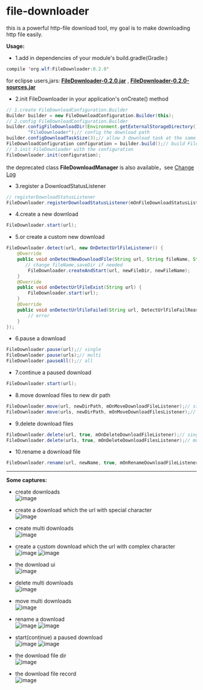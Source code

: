 # file-downloader

this is a powerful http-file download tool, my goal is to make downloading http file easily.

**Usage:**
* 1.add in dependencies of your module's build.gradle(Gradle:)
``` java
compile 'org.wlf:FileDownloader:0.2.0'
``` 
for eclipse users,jars:
**[FileDownloader-0.2.0.jar](https://github.com/wlfcolin/file-downloader/raw/master/download/release/FileDownloader-0.2.0.jar)**
, **[FileDownloader-0.2.0-sources.jar](https://dl.bintray.com/wlfcolin/maven/org/wlf/FileDownloader/0.2.0/FileDownloader-0.2.0-sources.jar)**

* 2.init FileDownloader in your application's onCreate() method
``` java
// 1.create FileDownloadConfiguration.Builder
Builder builder = new FileDownloadConfiguration.Builder(this);
// 2.config FileDownloadConfiguration.Builder
builder.configFileDownloadDir(Environment.getExternalStorageDirectory().getAbsolutePath() + File.separator +
        "FileDownloader");// config the download path
builder.configDownloadTaskSize(3);// allow 3 download task at the same time
FileDownloadConfiguration configuration = builder.build();// build FileDownloadConfiguration with the builder
// 3.init FileDownloader with the configuration
FileDownloader.init(configuration);
```
the deprecated class **FileDownloadManager** is also available，see [Change Log](https://github.com/wlfcolin/file-downloader/blob/master/CHANGELOG.md)

* 3.register a DownloadStatusListener
``` java
// registerDownloadStatusListener 
FileDownloader.registerDownloadStatusListener(mOnFileDownloadStatusListener);
```

* 4.create a new download
``` java
FileDownloader.start(url);
```

* 5.or create a custom new download
``` java
FileDownloader.detect(url, new OnDetectUrlFileListener() {
    @Override
    public void onDetectNewDownloadFile(String url, String fileName, String saveDir, int fileSize) {
       // change fileName,saveDir if needed
        FileDownloader.createAndStart(url, newFileDir, newFileName);
    }
    @Override
    public void onDetectUrlFileExist(String url) {
        FileDownloader.start(url);
    }
    @Override
    public void onDetectUrlFileFailed(String url, DetectUrlFileFailReason failReason) {
        // error
    }
});
```

* 6.pause a download
``` java
FileDownloader.pause(url);// single
FileDownloader.pause(urls);// multi
FileDownloader.pauseAll();// all
```

* 7.continue a paused download
``` java
FileDownloader.start(url);
```

* 8.move download files to new dir path
``` java
FileDownloader.move(url, newDirPath, mOnMoveDownloadFileListener);// single file
FileDownloader.move(urls, newDirPath, mOnMoveDownloadFilesListener);// multi files
```

* 9.delete download files
``` java
FileDownloader.delete(url, true, mOnDeleteDownloadFileListener);// single file
FileDownloader.delete(urls, true, mOnDeleteDownloadFilesListener);// multi files
```

* 10.rename a download file
``` java
FileDownloader.rename(url, newName, true, mOnRenameDownloadFileListener);
```

------------------------------------------------------------------------
**Some captures:**

* create downloads                                                    
![image](https://github.com/wlfcolin/file-downloader/blob/master/capture/device-2015-11-27-160200.png)

* create a download which the url with special character                          
![image](https://github.com/wlfcolin/file-downloader/blob/master/capture/device-2015-11-27-160214.png)

* create multi downloads                                                    
![image](https://github.com/wlfcolin/file-downloader/blob/master/capture/device-2015-11-27-160237.png)

* create a custom download which the url with complex character                          
![image](https://github.com/wlfcolin/file-downloader/blob/master/capture/device-2015-11-27-160257.png)
![image](https://github.com/wlfcolin/file-downloader/blob/master/capture/device-2015-11-27-160324.png)

* the download ui                                                    
![image](https://github.com/wlfcolin/file-downloader/blob/master/capture/device-2015-11-27-160424.png)

* delete multi downloads                                                                         
![image](https://github.com/wlfcolin/file-downloader/blob/master/capture/device-2015-11-27-160450.png)

* move multi downloads                                              
![image](https://github.com/wlfcolin/file-downloader/blob/master/capture/device-2015-11-27-160508.png)

* rename a download                                                  
![image](https://github.com/wlfcolin/file-downloader/blob/master/capture/device-2015-11-27-160538.png)
![image](https://github.com/wlfcolin/file-downloader/blob/master/capture/device-2015-11-27-160545.png)

* start(continue) a paused download                                        
![image](https://github.com/wlfcolin/file-downloader/blob/master/capture/device-2015-11-27-160717.png)
![image](https://github.com/wlfcolin/file-downloader/blob/master/capture/device-2015-11-27-160749.png)

* the download file dir                                              
![image](https://github.com/wlfcolin/file-downloader/blob/master/capture/device-2015-11-27-160808.png)

* the download file record                                             
![image](https://github.com/wlfcolin/file-downloader/blob/master/capture/device-2015-11-27-161739.png)
